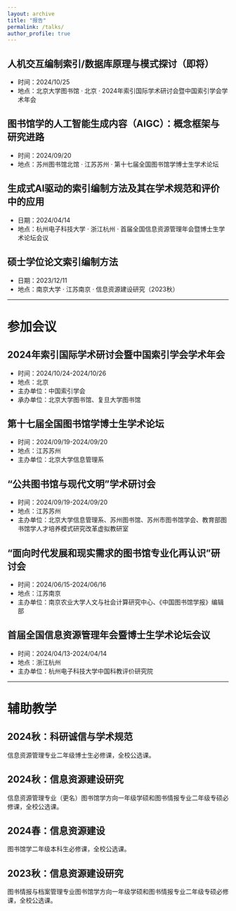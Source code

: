```yaml
---
layout: archive
title: "报告"
permalink: /talks/
author_profile: true
---
```

## 人机交互编制索引/数据库原理与模式探讨（即将）
- 时间：2024/10/25
- 地点：北京大学图书馆 · 北京 · 2024年索引国际学术研讨会暨中国索引学会学术年会

## 图书馆学的人工智能生成内容（AIGC）：概念框架与研究进路
- 时间：2024/09/20
- 地点：苏州图书馆北馆 · 江苏苏州 · 第十七届全国图书馆学博士生学术论坛

## 生成式AI驱动的索引编制方法及其在学术规范和评价中的应用
- 日期：2024/04/14
- 地点：杭州电子科技大学 · 浙江杭州 · 首届全国信息资源管理年会暨博士生学术论坛会议

## 硕士学位论文索引编制方法
- 日期：2023/12/11
- 地点：南京大学 · 江苏南京 · 信息资源建设研究（2023秋）

---

# 参加会议

## 2024年索引国际学术研讨会暨中国索引学会学术年会
- 时间：2024/10/24-2024/10/26
- 地点：北京
- 主办单位：中国索引学会
- 承办单位：北京大学图书馆、复旦大学图书馆

## 第十七届全国图书馆学博士生学术论坛
- 时间：2024/09/19-2024/09/20
- 地点：江苏苏州
- 主办单位：北京大学信息管理系

## “公共图书馆与现代文明”学术研讨会
- 时间：2024/09/19-2024/09/20
- 地点：江苏苏州
- 主办单位：北京大学信息管理系、苏州图书馆、苏州市图书馆学会、教育部图书馆学人才培养模式研究改革虚拟教研室

## “面向时代发展和现实需求的图书馆专业化再认识”研讨会
- 时间：2024/06/15-2024/06/16
- 地点：江苏南京
- 主办单位：南京农业大学人文与社会计算研究中心、《中国图书馆学报》编辑部

## 首届全国信息资源管理年会暨博士生学术论坛会议
- 时间：2024/04/13-2024/04/14
- 地点：浙江杭州
- 主办单位：杭州电子科技大学中国科教评价研究院

---

# 辅助教学

## 2024秋：科研诚信与学术规范
信息资源管理专业二年级博士生必修课，全校公选课。
## 2024秋：信息资源建设研究
信息资源管理专业（更名）图书馆学方向一年级学硕和图书情报专业二年级专硕必修课，全校公选课。
## 2024春：信息资源建设
图书馆学二年级本科生必修课，全校公选课。
## 2023秋：信息资源建设研究
图书情报与档案管理专业图书馆学方向一年级学硕和图书情报专业二年级专硕必修课，全校公选课。